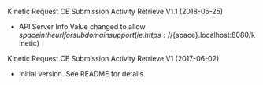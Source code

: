 Kinetic Request CE Submission Activity Retrieve V1.1 (2018-05-25)
* API Server Info Value changed to allow ${space} in the url for subdomain support
(ie. https://${space}.localhost:8080/kinetic)

Kinetic Request CE Submission Activity Retrieve V1 (2017-06-02)
 * Initial version.  See README for details.

